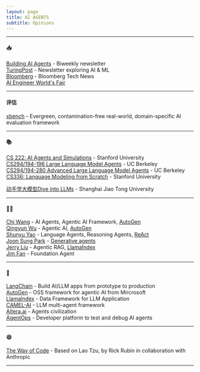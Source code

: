 ```yaml
---
layout: page
title: AI AGENTS
subtitle: Opinions
---
```


---

#### 📥

[Building AI Agents](https://www.buildingaiagents.ai/) - Biweekly newsletter  
[TuringPost](https://www.turingpost.com/) - Newsletter exploring AI & ML  
[Bloomberg](https://www.bloomberg.com/technology) - Bloomberg Tech News  
[AI Engineer World's Fair](https://www.ai.engineer/)  

---

#### 评估

[xbench](https://xbench.org/) - Evergreen, contamination-free real-world, domain-specific AI evaluation framework  

---

#### 📚

[CS 222: AI Agents and Simulations](https://joonspk-research.github.io/cs222-fall24/index.html) - Stanford University  
[CS294/194-196 Large Language Model Agents](https://llmagents-learning.org/f24) - UC Berkeley  
[CS294/194-280 Advanced Large Language Model Agents](https://llmagents-learning.org/sp25) - UC Berkeley  
[CS336: Language Modeling from Scratch](https://stanford-cs336.github.io/spring2025/) - Stanford University  
<!-- [LLM智能应用开发](https://space.bilibili.com/390606417/channel/collectiondetail?sid=3771310) - Nanjing University   -->
[动手学大模型Dive into LLMs](https://github.com/Lordog/dive-into-llms) - Shanghai Jiao Tong University  

---

#### 🧑‍💻

[Chi Wang](https://x.com/chi_wang_) - AI Agents, Agentic AI Framework, [AutoGen](https://microsoft.github.io/autogen/)  
[Qingyun Wu](https://qingyun-wu.github.io/) - Agentic AI, [AutoGen](https://microsoft.github.io/autogen/)  
[Shunyu Yao](https://ysymyth.github.io/) - Language Agents, Reasoning Agents, [ReAct](https://react-lm.github.io/)  
[Joon Sung Park](https://www.joonsungpark.com/) - [Generative agents](https://arxiv.org/abs/2304.03442)  
[Jerry Liu](https://x.com/jerryjliu0) - Agentic RAG, [LlamaIndex](https://www.llamaindex.ai/)    
[Jim Fan](https://jimfan.me/) - Foundation Agent  

---

#### 🚢

[LangChain](https://www.langchain.com/) - Build AI/LLM apps from prototype to production  
[AutoGen](https://microsoft.github.io/autogen/) - OSS framework for agentic AI from Mircrosoft  
[LlamaIndex](https://www.llamaindex.ai/) - Data Framework for LLM Application  
[CAMEL-AI](https://www.camel-ai.org/) - LLM multi-agent framework  
[Altera.ai](https://altera.al/) - Agents civilization  
[AgentOps](https://www.agentops.ai/) - Developer platform to test and debug AI agents  

---

#### 😄

[The Way of Code](https://www.thewayofcode.com/) - Based on Lao Tzu, by Rick Rubin in collaboration with Anthropic  

---
